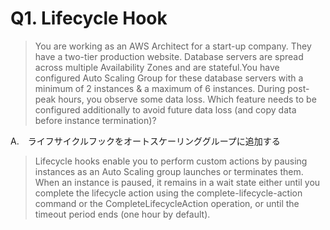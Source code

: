 # Q1. Lifecycle Hook
>You are working as an AWS Architect for a start-up company. They have a two-tier production website. Database servers are spread across multiple Availability Zones and are stateful.You have configured Auto Scaling Group for these database servers with a minimum of 2 instances & a maximum of 6 instances. During post-peak hours, you observe some data loss. Which feature needs to be configured additionally to avoid future data loss (and copy data before instance termination)?

A.　ライフサイクルフックをオートスケーリンググループに追加する

>Lifecycle hooks enable you to perform custom actions by pausing instances as an Auto Scaling group launches or terminates them. When an instance is paused, it remains in a wait state either until you complete the lifecycle action using the complete-lifecycle-action command or the CompleteLifecycleAction operation, or until the timeout period ends (one hour by default).